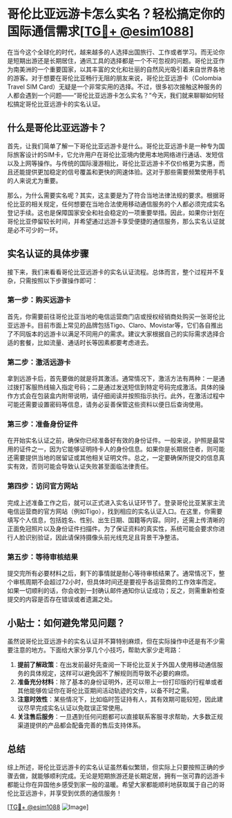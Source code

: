 # 哥伦比亚远游卡怎么实名？轻松搞定你的国际通信需求[[TG💪+ @esim1088](https://t.me/s/esim1088)]

在当今这个全球化的时代，越来越多的人选择出国旅行、工作或者学习。而无论你是短期出游还是长期居住，通讯工具的选择都是一个不可忽视的问题。哥伦比亚作为南美洲的一个重要国家，以其丰富的文化和壮丽的自然风光吸引着来自世界各地的游客。对于想要在哥伦比亚畅行无阻的朋友来说，哥伦比亚远游卡（Colombia Travel SIM Card）无疑是一个非常实用的选择。不过，很多初次接触这种服务的人都会遇到一个问题——“哥伦比亚远游卡怎么实名？”今天，我们就来聊聊如何轻松搞定哥伦比亚远游卡的实名认证。

## 什么是哥伦比亚远游卡？

首先，让我们简单了解一下哥伦比亚远游卡是什么。哥伦比亚远游卡是一种专为国际旅客设计的SIM卡，它允许用户在哥伦比亚境内使用本地网络进行通话、发短信以及上网等操作。与传统的国际漫游相比，哥伦比亚远游卡不仅价格更为实惠，而且还能提供更加稳定的信号覆盖和更快的网速体验。这对于那些需要频繁使用手机的人来说尤为重要。

那么，为什么需要实名呢？其实，这主要是为了符合当地法律法规的要求。根据哥伦比亚的相关规定，任何想要在当地合法使用移动通信服务的个人都必须完成实名登记手续。这也是保障国家安全和社会稳定的一项重要举措。因此，如果你计划在哥伦比亚停留较长时间，并希望通过远游卡享受便捷的通信服务，那么实名认证就是必不可少的一环。

## 实名认证的具体步骤

接下来，我们来看看哥伦比亚远游卡的实名认证流程。总体而言，整个过程并不复杂，只需按照以下步骤操作即可：

### 第一步：购买远游卡
首先，你需要前往哥伦比亚当地的电信运营商门店或授权经销商处购买一张哥伦比亚远游卡。目前市面上常见的品牌包括Tigo、Claro、Movistar等，它们各自推出了不同版本的远游卡以满足不同用户的需求。建议大家根据自己的实际需求选择合适的套餐，比如流量、通话时长等因素都要考虑进去。

### 第二步：激活远游卡
拿到远游卡后，首先要做的就是将其激活。通常情况下，激活方法有两种：一是通过拨打客服热线输入指定号码；二是通过发送短信到特定号码完成激活。具体的操作方式会在包装盒内附带说明，请仔细阅读并按照指示执行。此外，在激活过程中可能还需要设置密码等信息，请务必妥善保管这些资料以便日后查询使用。

### 第三步：准备身份证件
在开始实名认证之前，确保你已经准备好有效的身份证件。一般来说，护照是最常用的证件之一，因为它能够证明持卡人的身份信息。如果你是长期居住者，则可能还需要提供当地的居留证或其他相关证明文件。总之，一定要确保所提交的信息真实有效，否则可能会导致认证失败甚至面临法律责任。

### 第四步：访问官方网站
完成上述准备工作之后，就可以正式进入实名认证环节了。登录哥伦比亚某家主流电信运营商的官方网站（例如Tigo），找到相应的实名认证入口。在这里，你需要填写个人信息，包括姓名、性别、出生日期、国籍等内容。同时，还需上传清晰的正面免冠照片以及身份证件扫描件。为了保证资料的真实性，系统可能会要求你进行人脸识别验证，因此请保持摄像头前光线充足且背景干净整洁。

### 第五步：等待审核结果
提交完所有必要材料之后，剩下的事情就是耐心等待审核结果了。通常情况下，整个审核周期不会超过72小时，但具体时间还是要视乎各运营商的工作效率而定。如果一切顺利的话，你会收到一封确认邮件通知你认证成功；反之，则需重新检查提交的内容是否存在错误或者遗漏之处。

## 小贴士：如何避免常见问题？

虽然说哥伦比亚远游卡的实名认证并不算特别麻烦，但在实际操作中还是有不少需要注意的地方。下面给大家分享几个小技巧，帮助大家少走弯路：

1. **提前了解政策**：在出发前最好先查阅一下哥伦比亚关于外国人使用移动通信服务的具体规定，这样可以避免因不了解规则而导致不必要的麻烦。
2. **准备充分材料**：除了基本的身份证明外，还可以带上一份打印版的行程单或者其他能够佐证你在哥伦比亚期间活动轨迹的文件，以备不时之需。
3. **注意时效性**：某些情况下，比如临时签证持有人，其有效期可能较短，因此建议尽早完成实名认证以免耽误正常使用。
4. **关注售后服务**：一旦遇到任何问题都可以直接联系客服寻求帮助，大多数正规渠道提供的产品都会配备完善的售后支持体系。

## 总结

综上所述，哥伦比亚远游卡的实名认证虽然看似繁琐，但实际上只要按照正确的步骤去做，就能够顺利完成。无论是短期旅游还是长期定居，拥有一张可靠的远游卡都能让你在异国他乡感受到家一般的温暖。希望大家都能顺利地获取属于自己的哥伦比亚远游卡，并享受到优质的通信服务！

[[TG💪+ @esim1088](https://t.me/s/esim1088) ![Image](https://i.postimg.cc/4NQfJmqS/Snipaste-2025-05-13-00-14-12.png)]